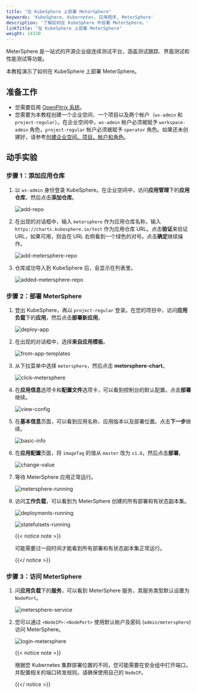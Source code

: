 ```yaml
---
title: "在 KubeSphere 上部署 MeterSphere"
keywords: 'KubeSphere, Kubernetes, 应用程序, MeterSphere'
description: '了解如何在 KubeSphere 中部署 MeterSphere。'
linkTitle: "在 KubeSphere 上部署 MeterSphere"
weight: 14330
---
```


MeterSphere 是一站式的开源企业级连续测试平台，涵盖测试跟踪、界面测试和性能测试等功能。

本教程演示了如何在 KubeSphere 上部署 MeterSphere。

## 准备工作

- 您需要启用 [OpenPitrix 系统](../../../pluggable-components/app-store/)。
- 您需要为本教程创建一个企业空间、一个项目以及两个帐户（`ws-admin` 和 `project-regular`）。在企业空间中，`ws-admin` 帐户必须被赋予 `workspace-admin` 角色，`project-regular` 帐户必须被赋予 `operator` 角色。如果还未创建好，请参考[创建企业空间、项目、帐户和角色](../../../quick-start/create-workspace-and-project/)。

## **动手实验**

### 步骤 1：添加应用仓库

1. 以 `ws-admin` 身份登录 KubeSphere。在企业空间中，访问**应用管理**下的**应用仓库**，然后点击**添加仓库**。

   ![add-repo](/images/docs/zh-cn/appstore/external-apps/deploy-metersphere/add-repo.png)

2. 在出现的对话框中，输入 `metersphere` 作为应用仓库名称，输入 `https://charts.kubesphere.io/test` 作为应用仓库 URL。点击**验证**来验证 URL，如果可用，则会在 URL 右侧看到一个绿色的对号。点击**确定**继续操作。

   ![add-metersphere-repo](/images/docs/zh-cn/appstore/external-apps/deploy-metersphere/add-metersphere-repo.png)

3. 仓库成功导入到 KubeSphere 后，会显示在列表里。

   ![added-metersphere-repo](/images/docs/zh-cn/appstore/external-apps/deploy-metersphere/added-metersphere-repo.png)

### 步骤 2：部署 MeterSphere

1. 登出 KubeSphere，再以 `project-regular` 登录。在您的项目中，访问**应用负载**下的**应用**，然后点击**部署新应用**。

   ![deploy-app](/images/docs/zh-cn/appstore/external-apps/deploy-metersphere/deploy-app.png)

2. 在出现的对话框中，选择**来自应用模板**。

   ![from-app-templates](/images/docs/zh-cn/appstore/external-apps/deploy-metersphere/from-app-templates.png)

3. 从下拉菜单中选择 `metersphere`，然后点击 **metersphere-chart**。

   ![click-metersphere](/images/docs/zh-cn/appstore/external-apps/deploy-metersphere/click-metersphere.png)

4. 在**应用信息**选项卡和**配置文件**选项卡，可以看到控制台的默认配置。点击**部署**继续。

   ![view-config](/images/docs/zh-cn/appstore/external-apps/deploy-metersphere/view-config.png)

5. 在**基本信息**页面，可以看到应用名称、应用版本以及部署位置。点击**下一步**继续。

   ![basic-info](/images/docs/zh-cn/appstore/external-apps/deploy-metersphere/basic-info.png)

6. 在**应用配置**页面，将 `imageTag` 的值从 `master` 改为 `v1.6`，然后点击**部署**。

   ![change-value](/images/docs/zh-cn/appstore/external-apps/deploy-metersphere/change-value.png)

7. 等待 MeterSphere 应用正常运行。

   ![metersphere-running](/images/docs/zh-cn/appstore/external-apps/deploy-metersphere/metersphere-running.png)

8. 访问**工作负载**，可以看到为 MeterSphere 创建的所有部署和有状态副本集。

   ![deployments-running](/images/docs/zh-cn/appstore/external-apps/deploy-metersphere/deployments-running.png)
   
   ![statefulsets-running](/images/docs/zh-cn/appstore/external-apps/deploy-metersphere/statefulsets-running.png)
   
   {{< notice note >}}
   
   可能需要过一段时间才能看到所有部署和有状态副本集正常运行。
   
   {{</ notice >}}

### 步骤 3：访问 MeterSphere

1. 问**应用负载**下的**服务**，可以看到 MeterSphere 服务，其服务类型默认设置为 `NodePort`。

   ![metersphere-service](/images/docs/zh-cn/appstore/external-apps/deploy-metersphere/metersphere-service.png)

2. 您可以通过 `<NodeIP>:<NodePort>` 使用默认帐户及密码 (`admin/metersphere`) 访问 MeterSphere。

   ![login-metersphere](/images/docs/zh-cn/appstore/external-apps/deploy-metersphere/login-metersphere.png)

   {{< notice note >}}

   根据您 Kubernetes 集群部署位置的不同，您可能需要在安全组中打开端口，并配置相关的端口转发规则。请确保使用自己的 `NodeIP`。

   {{</ notice >}}